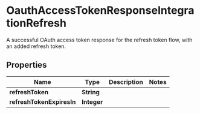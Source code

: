 

# OauthAccessTokenResponseIntegrationRefresh

A successful OAuth access token response for the refresh token flow, with an added refresh token.

## Properties

| Name | Type | Description | Notes |
|------------ | ------------- | ------------- | -------------|
|**refreshToken** | **String** |  |  |
|**refreshTokenExpiresIn** | **Integer** |  |  |



